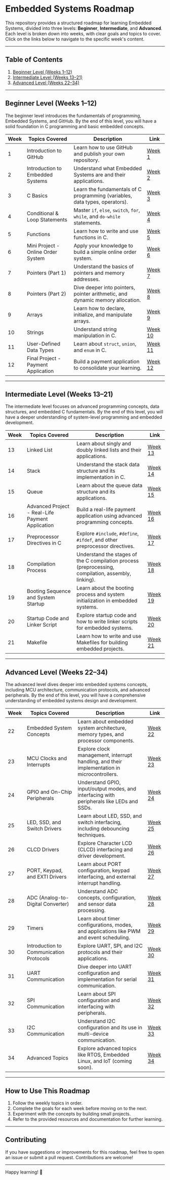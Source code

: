 # Embedded Systems Roadmap

This repository provides a structured roadmap for learning Embedded Systems, divided into three levels: **Beginner**, **Intermediate**, and **Advanced**. Each level is broken down into weeks, with clear goals and topics to cover. Click on the links below to navigate to the specific week's content.

---

## Table of Contents
1. [Beginner Level (Weeks 1–12)](#beginner-level-weeks-112)
2. [Intermediate Level (Weeks 13–21)](#intermediate-level-weeks-1321)
3. [Advanced Level (Weeks 22–34)](#advanced-level-weeks-2234)

---

## Beginner Level (Weeks 1–12)

The beginner level introduces the fundamentals of programming, Embedded Systems, and GitHub. By the end of this level, you will have a solid foundation in C programming and basic embedded concepts.

| Week | Topics Covered | Description | Link |
|------|----------------|-------------|------|
| 1    | Introduction to GitHub | Learn how to use GitHub and publish your own repository. | [Week 1](./Weeks/Week01.md) |
| 2    | Introduction to Embedded Systems | Understand what Embedded Systems are and their applications. | [Week 2](./Weeks/Week02.md) |
| 3    | C Basics | Learn the fundamentals of C programming (variables, data types, operators). | [Week 3](./Weeks/Week03.md) |
| 4    | Conditional & Loop Statements | Master `if`, `else`, `switch`, `for`, `while`, and `do-while` statements. | [Week 4](./Weeks/Week04.md) |
| 5    | Functions | Learn how to write and use functions in C. | [Week 5](./Weeks/Week05.md) |
| 6    | Mini Project - Online Order System | Apply your knowledge to build a simple online order system. | [Week 6](./Weeks/Week06.md) |
| 7    | Pointers (Part 1) | Understand the basics of pointers and memory addresses. | [Week 7](./Weeks/Week07.md) |
| 8    | Pointers (Part 2) | Dive deeper into pointers, pointer arithmetic, and dynamic memory allocation. | [Week 8](./Weeks/Week08.md) |
| 9    | Arrays | Learn how to declare, initialize, and manipulate arrays. | [Week 9](./Weeks/Week09.md) |
| 10   | Strings | Understand string manipulation in C. | [Week 10](./Weeks/Week10.md) |
| 11   | User-Defined Data Types | Learn about `struct`, `union`, and `enum` in C. | [Week 11](./Weeks/Week11.md) |
| 12   | Final Project - Payment Application | Build a payment application to consolidate your learning. | [Week 12](./Weeks/Week12.md) |

---

## Intermediate Level (Weeks 13–21)

The intermediate level focuses on advanced programming concepts, data structures, and embedded C fundamentals. By the end of this level, you will have a deeper understanding of system-level programming and embedded development.

| Week | Topics Covered | Description | Link |
|------|----------------|-------------|------|
| 13   | Linked List | Learn about singly and doubly linked lists and their applications. | [Week 13](./Weeks/Week13.md) |
| 14   | Stack | Understand the stack data structure and its implementation in C. | [Week 14](./Weeks/Week14.md) |
| 15   | Queue | Learn about the queue data structure and its applications. | [Week 15](./Weeks/Week15.md) |
| 16   | Advanced Project - Real-Life Payment Application | Build a real-life payment application using advanced programming concepts. | [Week 16](./Weeks/Week16.md) |
| 17   | Preprocessor Directives in C | Explore `#include`, `#define`, `#ifdef`, and other preprocessor directives. | [Week 17](./Weeks/Week17.md) |
| 18   | Compilation Process | Understand the stages of the C compilation process (preprocessing, compilation, assembly, linking). | [Week 18](./Weeks/Week18.md) |
| 19   | Booting Sequence and System Startup | Learn about the booting process and system initialization in embedded systems. | [Week 19](./Weeks/Week19.md) |
| 20   | Startup Code and Linker Script | Explore startup code and how to write linker scripts for embedded systems. | [Week 20](./Weeks/Week20.md) |
| 21   | Makefile | Learn how to write and use Makefiles for building embedded projects. | [Week 21](./Weeks/Week21.md) |

---

## Advanced Level (Weeks 22–34)

The advanced level dives deeper into embedded systems concepts, including MCU architecture, communication protocols, and advanced peripherals. By the end of this level, you will have a comprehensive understanding of embedded systems design and development.

| Week | Topics Covered | Description | Link |
|------|----------------|-------------|------|
| 22   | Embedded System Concepts | Learn about embedded system architecture, memory types, and processor components. | [Week 22](./Weeks/Week22.md) |
| 23   | MCU Clocks and Interrupts | Explore clock management, interrupt handling, and their implementation in microcontrollers. | [Week 23](./Weeks/Week23.md) |
| 24   | GPIO and On-Chip Peripherals | Understand GPIO, input/output modes, and interfacing with peripherals like LEDs and SSDs. | [Week 24](./Weeks/Week24.md) |
| 25   | LED, SSD, and Switch Drivers | Learn about LED, SSD, and switch interfacing, including debouncing techniques. | [Week 25](./Weeks/Week25.md) |
| 26   | CLCD Drivers | Explore Character LCD (CLCD) interfacing and driver development. | [Week 26](./Weeks/Week26.md) |
| 27   | PORT, Keypad, and EXTI Drivers | Learn about PORT configuration, keypad interfacing, and external interrupt handling. | [Week 27](./Weeks/Week27.md) |
| 28   | ADC (Analog-to-Digital Converter) | Understand ADC concepts, configuration, and sensor data processing. | [Week 28](./Weeks/Week28.md) |
| 29   | Timers | Learn about timer configurations, modes, and applications like PWM and event scheduling. | [Week 29](./Weeks/Week29.md) |
| 30   | Introduction to Communication Protocols | Explore UART, SPI, and I2C protocols and their applications. | [Week 30](./Weeks/Week30.md) |
| 31   | UART Communication | Dive deeper into UART configuration and implementation for serial communication. | [Week 31](./Weeks/Week31.md) |
| 32   | SPI Communication | Learn about SPI configuration and interfacing with peripherals. | [Week 32](./Weeks/Week32.md) |
| 33   | I2C Communication | Understand I2C configuration and its use in multi-device communication. | [Week 33](./Weeks/Week33.md) |
| 34   | Advanced Topics | Explore advanced topics like RTOS, Embedded Linux, and IoT (coming soon). | [Week 34](./Weeks/Week34.md) |

---

## How to Use This Roadmap
1. Follow the weekly topics in order.
2. Complete the goals for each week before moving on to the next.
3. Experiment with the concepts by building small projects.
4. Refer to the provided resources and documentation for further learning.

---

## Contributing
If you have suggestions or improvements for this roadmap, feel free to open an issue or submit a pull request. Contributions are welcome!

---

Happy learning! 🚀

